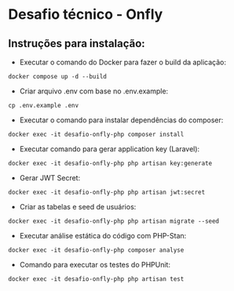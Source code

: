 # Desafio técnico - Onfly

## Instruções para instalação:

- Executar o comando do Docker para fazer o build da aplicação:
```
docker compose up -d --build
```

- Criar arquivo .env com base no .env.example:
```
cp .env.example .env
```

- Executar o comando para instalar dependências do composer:
```
docker exec -it desafio-onfly-php composer install
```

- Executar comando para gerar application key (Laravel):
```
docker exec -it desafio-onfly-php php artisan key:generate
```

- Gerar JWT Secret:
```
docker exec -it desafio-onfly-php php artisan jwt:secret
```

- Criar as tabelas e seed de usuários:
```
docker exec -it desafio-onfly-php php artisan migrate --seed
```

- Executar análise estática do código com PHP-Stan:
```
docker exec -it desafio-onfly-php composer analyse
```

- Comando para executar os testes do PHPUnit:
```
docker exec -it desafio-onfly-php php artisan test
```
